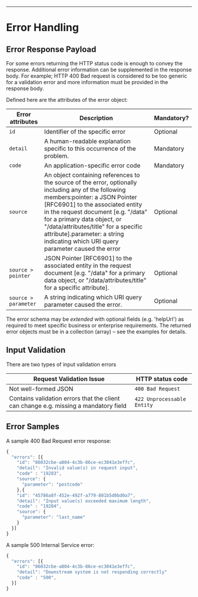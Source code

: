 ______________________________________________________________________________
# Error Handling

## Error Response Payload

For some errors returning the HTTP status code is enough to convey the response. Additional error information can be supplemented in the response body. For example; HTTP 400 Bad request is considered to be too generic for a validation error and more information must be provided in the response body.

Defined here are the attributes of the error object:

| Error attributes | Description | Mandatory? |
| --- | --- | --- |
| `id` | Identifier of the specific error | Optional |
| `detail` | A human-readable explanation specific to this occurrence of the problem. | Mandatory |
| `code` | An application-specific error code | Mandatory |
| `source` | An object containing references to the source of the error, optionally including any of the following members:pointer: a JSON Pointer [RFC6901] to the associated entity in the request document [e.g. "/data" for a primary data object, or "/data/attributes/title" for a specific attribute].parameter: a string indicating which URI query parameter caused the error | Optional |
| `source > pointer` | JSON Pointer [RFC6901] to the associated entity in the request document [e.g. "/data" for a primary data object, or "/data/attributes/title" for a specific attribute]. | Optional |
| `source > parameter` | A string indicating which URI query parameter caused the error. | Optional |

The error schema may be _extended_ with optional fields (e.g. 'helpUrl') as required to meet specific business or enterprise requirements.
The returned error objects must be in a collection (array) – see the examples for details.

## Input Validation

There are two types of input validation errors

|Request Validation Issue | HTTP status code|
|------------- | -------------|
|Not well-formed JSON | `400 Bad Request`|
|Contains validation errors that the client can change e.g. missing a mandatory field | `422 Unprocessable Entity`|

## Error Samples

A sample 400 Bad Request error response:

```javascript
{
  "errors": [{
    "id": "86032cbe-a804-4c3b-86ce-ec3041e3effc",
    "detail": "Invalid value(s) in request input",
    "code" : "19283",
    "source": {
      "parameter": "postcode"
    },{
    "id": "45786a8f-452e-492f-a779-801b5d0bd0a7",
    "detail": "Input value(s) exceeded maximum length",
    "code" : "19284",
    "source": {
      "parameter": "last_name"
    }
  }]
}
```

A sample 500 Internal Service error:

```javascript
{
  "errors": [{
    "id": "86032cbe-a804-4c3b-86ce-ec3041e3effc",
    "detail": "Downstream system is not responding correctly"
    "code" : "500",
  }]
}
```
